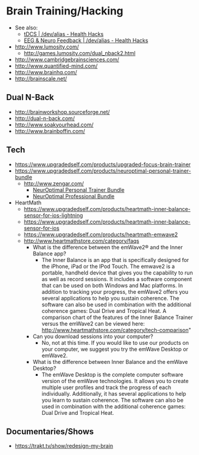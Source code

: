 # Brain Training/Hacking

* See also:
  * [tDCS | /dev/alias - Health Hacks](http://isitbulletproof.info/#!tech/tdcs.md)
  * [EEG & Neuro Feedback | /dev/alias - Health Hacks](http://isitbulletproof.info/#!tech/eeg-neurofeedback.md)
* http://www.lumosity.com/
  * http://games.lumosity.com/dual_nback2.html
* http://www.cambridgebrainsciences.com/
* http://www.quantified-mind.com/
* http://www.brainhq.com/
* http://brainscale.net/

## Dual N-Back

* http://brainworkshop.sourceforge.net/
* http://dual-n-back.com/
* http://www.soakyourhead.com/
* http://www.brainboffin.com/

## Tech

* https://www.upgradedself.com/products/upgraded-focus-brain-trainer
* https://www.upgradedself.com/products/neuroptimal-personal-trainer-bundle
  * http://www.zengar.com/
    * [NeurOptimal Personal Trainer Bundle](http://www.zengar.com/store/index.php?route=product/product&path=60&product_id=51)
    * [NeurOptimal Professional Bundle](http://www.zengar.com/store/index.php?route=product/product&path=59&product_id=50)
* HeartMath
  * https://www.upgradedself.com/products/heartmath-inner-balance-sensor-for-ios-lightning
  * https://www.upgradedself.com/products/heartmath-inner-balance-sensor-for-ios
  * https://www.upgradedself.com/products/heartmath-emwave2
  * http://www.heartmathstore.com/category/faqs
    * What is the difference between the emWave2® and the Inner Balance app?
      * The Inner Balance is an app that is specifically designed for the iPhone, iPad or the IPod Touch. The emwave2 is a portable, handheld device that gives you the capability to run as well as record sessions. It includes a software component that can be used on both Windows and Mac platforms. In addition to tracking your progress, the emWave2 offers you several applications to help you sustain coherence. The software can also be used in combination with the additional coherence games: Dual Drive and Tropical Heat. A comparison chart of the features of the Inner Balance Trainer versus the emWave2 can be viewed here: http://www.heartmathstore.com/category/tech-comparison"
    * Can you download sessions into your computer?
      * No, not at this time. If you would like to use our products on your computer, we suggest you try the emWave Desktop or emWave2.
    * What is the difference between Inner Balance and the emWave Desktop?
      * The emWave Desktop is the complete computer software version of the emWave technologies. It allows you to create multiple user profiles and track the progress of each individually. Additionally, it has several applications to help you learn to sustain coherence. The software can also be used in combination with the additional coherence games: Dual Drive and Tropical Heat.

## Documentaries/Shows

* https://trakt.tv/show/redesign-my-brain
